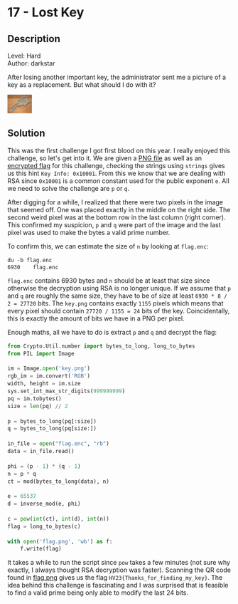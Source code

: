 # 17 - Lost Key

## Description

Level: Hard<br/>
Author: darkstar

After losing another important key, the administrator sent me a picture of a key as a replacement. But what should I do
with it?

![Key picture distributed as part of the challenge](key.png)

## Solution

This was the first challenge I got first blood on this year. I really enjoyed this challenge, so let's get into it. We
are given a [PNG file](key.png) as well as an [encrypted flag](flag.enc) for this challenge, checking the strings
using `strings` gives us this hint `Key Info: 0x10001`. From this we know that we are dealing with RSA since `0x10001`
is a common constant used for the public exponent `e`. All we need to solve the challenge are `p` or `q`.

After digging for a while, I realized that there were two pixels in the image that seemed off. One was placed exactly in
the middle on the right side. The second weird pixel was at the bottom row in the last column (right corner). This
confirmed my suspicion, `p` and `q` were part of the image and the last pixel was used to make the bytes a valid prime
number.

To confirm this, we can estimate the size of `n` by looking at `flag.enc`:

```
du -b flag.enc
6930    flag.enc
```

`flag.enc` contains 6930 bytes and `n` should be at least that size since otherwise the decryption using RSA is no
longer unique. If we assume that `p` and `q` are roughly the same size, they have to be of size at
least `6930 * 8 / 2 = 27720` bits. The `key.png` contains exactly `1155` pixels which means that every pixel should
contain `27720 / 1155 = 24` bits of the key. Coincidentally, this is exactly the amount of bits we have in a PNG per
pixel.

Enough maths, all we have to do is extract `p` and `q` and decrypt the flag:

```python
from Crypto.Util.number import bytes_to_long, long_to_bytes
from PIL import Image

im = Image.open('key.png')
rgb_im = im.convert('RGB')
width, height = im.size
sys.set_int_max_str_digits(999999999)
pq = im.tobytes()
size = len(pq) // 2

p = bytes_to_long(pq[:size])
q = bytes_to_long(pq[size:])

in_file = open("flag.enc", "rb")
data = in_file.read()

phi = (p - 1) * (q - 1)
n = p * q
ct = mod(bytes_to_long(data), n)

e = 65537
d = inverse_mod(e, phi)

c = pow(int(ct), int(d), int(n))
flag = long_to_bytes(c)

with open('flag.png', 'wb') as f:
    f.write(flag)
```

It takes a while to run the script since `pow` takes a few minutes (not sure why exactly, I always thought RSA
decryption was faster). Scanning the QR code found in [flag.png](flag.png) gives us the
flag `HV23{Thanks_for_finding_my_key}`. The idea behind this challenge is fascinating and I was surprised that is
feasible to find a valid prime being only able to modify the last 24 bits.
